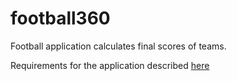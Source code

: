 # football360

Football application calculates final scores of teams.

Requirements for the application described [here](doc/task.md)
